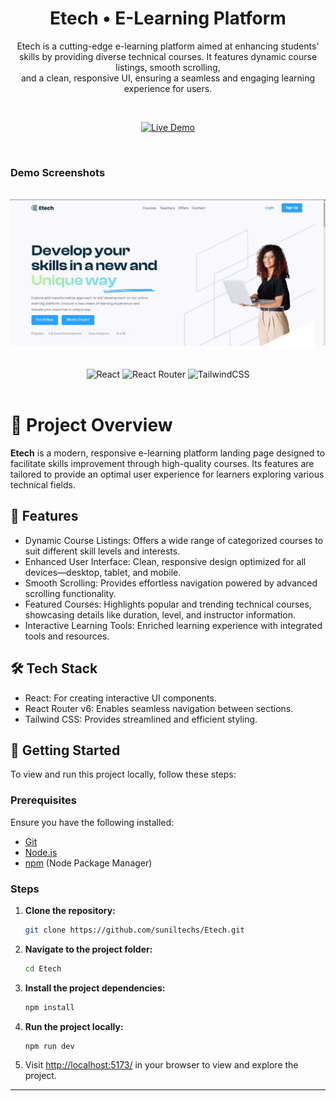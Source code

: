 <div align="center">

<h1>Etech • E-Learning Platform</h1>
<p>Etech is a cutting-edge e-learning platform aimed at enhancing students' skills by providing diverse technical courses. It features dynamic course listings, smooth scrolling, <br> and a clean, responsive UI, ensuring a seamless and engaging learning experience for users.</p>

<br/>

[![Live Demo](https://img.shields.io/badge/-Live%20Demo-4640DE?style=for-the-badge&logo=vercel&logoColor=white)](https://etechs.netlify.app/)

<br />
</div>

### Demo Screenshots

<div align="center">
  <br />
      <img src="src/assets/images/Home/Screenshot2025-03-1915115.jpeg" alt="Project Banner">
      <br />
  <br />
  <br />
</div>

<div align="center">
    <img src="https://img.shields.io/badge/react-%2320232a.svg?style=for-the-badge&logo=react&logoColor=%2361DAFB" alt="React" />
    <img src="https://img.shields.io/badge/React_Router-CA4245?style=for-the-badge&logo=react-router&logoColor=white" alt="React Router" />
    <img src="https://img.shields.io/badge/tailwindcss-%2338B2AC.svg?style=for-the-badge&logo=tailwind-css&logoColor=white" alt="TailwindCSS" />
</div>
<br/>

# 🚀 Project Overview
**Etech** is a modern, responsive e-learning platform landing page designed to facilitate skills improvement through high-quality courses. Its features are tailored to provide an optimal user experience for learners exploring various technical fields.

## 🌟 Features

- Dynamic Course Listings: Offers a wide range of categorized courses to suit different skill levels and interests.
- Enhanced User Interface: Clean, responsive design optimized for all devices—desktop, tablet, and mobile.
- Smooth Scrolling: Provides effortless navigation powered by advanced scrolling functionality.
- Featured Courses: Highlights popular and trending technical courses, showcasing details like duration, level, and instructor information.
- Interactive Learning Tools: Enriched learning experience with integrated tools and resources.

## 🛠️ Tech Stack

- React: For creating interactive UI components.
- React Router v6: Enables seamless navigation between sections.
- Tailwind CSS: Provides streamlined and efficient styling.

## 🚀 Getting Started
To view and run this project locally, follow these steps:

### Prerequisites

Ensure you have the following installed:

- [Git](https://git-scm.com/)
- [Node.js](https://nodejs.org/en)
- [npm](https://www.npmjs.com/) (Node Package Manager)

### Steps

1. **Clone the repository:**

    ```bash
    git clone https://github.com/suniltechs/Etech.git
    ```

2. **Navigate to the project folder:**

    ```bash
    cd Etech
    ```

3. **Install the project dependencies:**

    ```bash
    npm install
    ```

4. **Run the project locally:**

    ```bash
    npm run dev
    ```

5. Visit [http://localhost:5173/](http://localhost:5173/) in your browser to view and explore the project.

---
